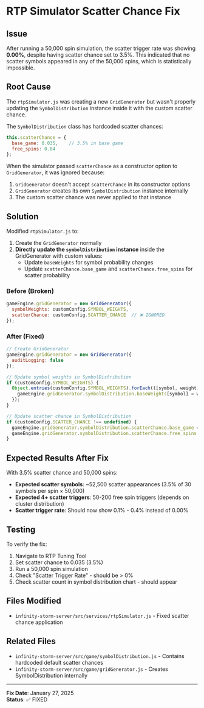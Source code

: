 # RTP Simulator Scatter Chance Fix

## Issue

After running a 50,000 spin simulation, the scatter trigger rate was showing **0.00%**, despite having scatter chance set to 3.5%. This indicated that no scatter symbols appeared in any of the 50,000 spins, which is statistically impossible.

## Root Cause

The `rtpSimulator.js` was creating a new `GridGenerator` but wasn't properly updating the `SymbolDistribution` instance inside it with the custom scatter chance. 

The `SymbolDistribution` class has hardcoded scatter chances:
```javascript
this.scatterChance = {
  base_game: 0.035,    // 3.5% in base game
  free_spins: 0.04
};
```

When the simulator passed `scatterChance` as a constructor option to `GridGenerator`, it was ignored because:
1. `GridGenerator` doesn't accept `scatterChance` in its constructor options
2. `GridGenerator` creates its own `SymbolDistribution` instance internally
3. The custom scatter chance was never applied to that instance

## Solution

Modified `rtpSimulator.js` to:

1. Create the `GridGenerator` normally
2. **Directly update the `symbolDistribution` instance** inside the GridGenerator with custom values:
   - Update `baseWeights` for symbol probability changes
   - Update `scatterChance.base_game` and `scatterChance.free_spins` for scatter probability

### Before (Broken)
```javascript
gameEngine.gridGenerator = new GridGenerator({
  symbolWeights: customConfig.SYMBOL_WEIGHTS,
  scatterChance: customConfig.SCATTER_CHANCE  // ❌ IGNORED
});
```

### After (Fixed)
```javascript
// Create GridGenerator
gameEngine.gridGenerator = new GridGenerator({
  auditLogging: false
});

// Update symbol weights in SymbolDistribution
if (customConfig.SYMBOL_WEIGHTS) {
  Object.entries(customConfig.SYMBOL_WEIGHTS).forEach(([symbol, weight]) => {
    gameEngine.gridGenerator.symbolDistribution.baseWeights[symbol] = weight;
  });
}

// Update scatter chance in SymbolDistribution
if (customConfig.SCATTER_CHANCE !== undefined) {
  gameEngine.gridGenerator.symbolDistribution.scatterChance.base_game = customConfig.SCATTER_CHANCE;
  gameEngine.gridGenerator.symbolDistribution.scatterChance.free_spins = customConfig.SCATTER_CHANCE;
}
```

## Expected Results After Fix

With 3.5% scatter chance and 50,000 spins:
- **Expected scatter symbols**: ~52,500 scatter appearances (3.5% of 30 symbols per spin × 50,000)
- **Expected 4+ scatter triggers**: 50-200 free spin triggers (depends on cluster distribution)
- **Scatter trigger rate**: Should now show 0.1% - 0.4% instead of 0.00%

## Testing

To verify the fix:
1. Navigate to RTP Tuning Tool
2. Set scatter chance to 0.035 (3.5%)
3. Run a 50,000 spin simulation
4. Check "Scatter Trigger Rate" - should be > 0%
5. Check scatter count in symbol distribution chart - should appear

## Files Modified

- `infinity-storm-server/src/services/rtpSimulator.js` - Fixed scatter chance application

## Related Files

- `infinity-storm-server/src/game/symbolDistribution.js` - Contains hardcoded default scatter chances
- `infinity-storm-server/src/game/gridGenerator.js` - Creates SymbolDistribution internally

---

**Fix Date**: January 27, 2025  
**Status**: ✅ FIXED

